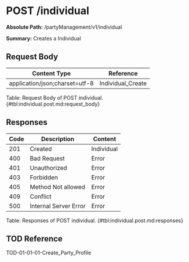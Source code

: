 <!--
    ATTENTION: This file was generated via gradle!
               Do NOT manually edit this file! Any such changes will be overwritten!
-->

# POST /individual

**Absolute Path:** /partyManagement/v1/individual

**Summary:** Creates a Individual

## Request Body

| Content Type | Reference |
|--------------|-----------|
| application/json;charset=utf-8 | Individual_Create |

Table: Request Body of POST individual. {#tbl:individual.post.md:request_body}

## Responses

| Code | Description | Content |
|------|-------------|---------|
| 201 | Created | Individual |
| 400 | Bad Request | Error |
| 401 | Unauthorized | Error |
| 403 | Forbidden | Error |
| 405 | Method Not allowed | Error |
| 409 | Conflict | Error |
| 500 | Internal Server Error | Error |

Table: Responses of POST individual. {#tbl:individual.post.md:responses}

## TOD Reference

TOD-01-01-01-Create_Party_Profile
